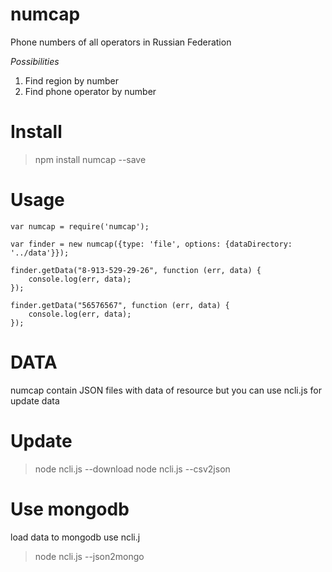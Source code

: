 numcap
======

Phone numbers of all operators in Russian Federation

*Possibilities*

1. Find region by number
2. Find phone operator by number


Install
=======
> npm install numcap --save


Usage
=====
`````
var numcap = require('numcap');

var finder = new numcap({type: 'file', options: {dataDirectory: '../data'}});

finder.getData("8-913-529-29-26", function (err, data) {
    console.log(err, data);
});

finder.getData("56576567", function (err, data) {
    console.log(err, data);
});

`````

DATA
====

numcap contain JSON files with data of resource
but you can use ncli.js for update data

Update
======

> node ncli.js --download
> node ncli.js --csv2json

Use mongodb
===========
load data to mongodb use ncli.j

> node ncli.js --json2mongo


